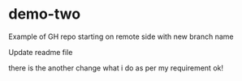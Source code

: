 # demo-two
Example of GH repo starting on remote side with new branch name

Update readme file

there is the another change what i do as per my requirement
ok!
